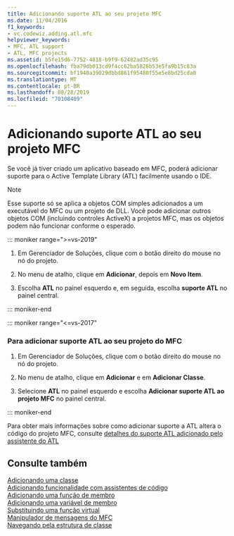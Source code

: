 ```yaml
---
title: Adicionando suporte ATL ao seu projeto MFC
ms.date: 11/04/2016
f1_keywords:
- vc.codewiz.adding.atl.mfc
helpviewer_keywords:
- MFC, ATL support
- ATL, MFC projects
ms.assetid: b5fe15d6-7752-4818-b9f9-62482ad35c95
ms.openlocfilehash: fba79db013cd9f4cc62ba5826b53e5fa9b15c83a
ms.sourcegitcommit: bf1940a39029dbbd861f95480f55e5e8bd25cda0
ms.translationtype: MT
ms.contentlocale: pt-BR
ms.lasthandoff: 08/28/2019
ms.locfileid: "70108409"
---
```

# <a name="adding-atl-support-to-your-mfc-project"></a>Adicionando suporte ATL ao seu projeto MFC

Se você já tiver criado um aplicativo baseado em MFC, poderá adicionar suporte para o Active Template Library (ATL) facilmente usando o IDE.

> [!NOTE]
>  Esse suporte só se aplica a objetos COM simples adicionados a um executável do MFC ou um projeto de DLL. Você pode adicionar outros objetos COM (incluindo controles ActiveX) a projetos MFC, mas os objetos podem não funcionar conforme o esperado.

::: moniker range=">=vs-2019"

1. Em Gerenciador de Soluções, clique com o botão direito do mouse no nó do projeto.

1. No menu de atalho, clique em **Adicionar**, depois em **Novo Item**.

1. Escolha **ATL** no painel esquerdo e, em seguida, escolha **suporte ATL** no painel central.

::: moniker-end

::: moniker range="<=vs-2017"

### <a name="to-add-atl-support-to-your-mfc-project"></a>Para adicionar suporte ATL ao seu projeto do MFC

1. Em Gerenciador de Soluções, clique com o botão direito do mouse no nó do projeto.

1. No menu de atalho, clique em **Adicionar** e em **Adicionar Classe**.

1. Selecione **ATL** no painel esquerdo e escolha **Adicionar suporte ATL ao projeto MFC** no painel central.

::: moniker-end

Para obter mais informações sobre como adicionar suporte a ATL altera o código do projeto MFC, consulte [detalhes do suporte ATL adicionado pelo assistente do ATL](../../mfc/reference/details-of-atl-support-added-by-the-atl-wizard.md)

## <a name="see-also"></a>Consulte também

[Adicionando uma classe](../../ide/adding-a-class-visual-cpp.md)<br/>
[Adicionando funcionalidade com assistentes de código](../../ide/adding-functionality-with-code-wizards-cpp.md)<br/>
[Adicionando uma função de membro](../../ide/adding-a-member-function-visual-cpp.md)<br/>
[Adicionando uma variável de membro](../../ide/adding-a-member-variable-visual-cpp.md)<br/>
[Substituindo uma função virtual](../../ide/overriding-a-virtual-function-visual-cpp.md)<br/>
[Manipulador de mensagens do MFC](../../mfc/reference/adding-an-mfc-message-handler.md)<br/>
[Navegando pela estrutura de classe](../../ide/navigate-code-cpp.md)
